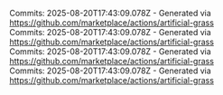 Commits: 2025-08-20T17:43:09.078Z - Generated via https://github.com/marketplace/actions/artificial-grass
<br>
Commits: 2025-08-20T17:43:09.078Z - Generated via https://github.com/marketplace/actions/artificial-grass
<br>
Commits: 2025-08-20T17:43:09.078Z - Generated via https://github.com/marketplace/actions/artificial-grass
<br>
Commits: 2025-08-20T17:43:09.078Z - Generated via https://github.com/marketplace/actions/artificial-grass
<br>
